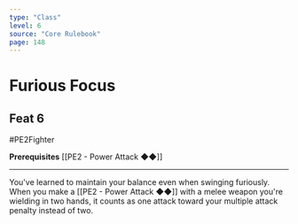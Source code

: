 ```yaml
---
type: "Class"
level: 6
source: "Core Rulebook"
page: 148
---
```

# Furious Focus
## Feat 6
#PE2Fighter

**Prerequisites** [[PE2 - Power Attack ◆◆]]

---
You've learned to maintain your balance even when swinging furiously. When you make a [[PE2 - Power Attack ◆◆]] with a melee weapon you're wielding in two hands, it counts as one attack toward your multiple attack penalty instead of two.